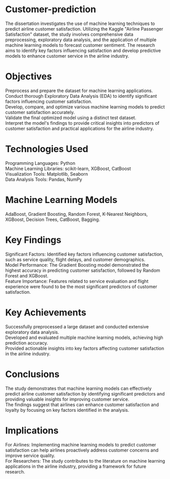 # Customer-prediction

The dissertation investigates the use of machine learning techniques to predict airline customer satisfaction. Utilizing the Kaggle "Airline Passenger Satisfaction" dataset, the study involves comprehensive data preprocessing, exploratory data analysis, and the application of multiple machine learning models to forecast customer sentiment. The research aims to identify key factors influencing satisfaction and develop predictive models to enhance customer service in the airline industry.

# Objectives
Preprocess and prepare the dataset for machine learning applications.<br/>
Conduct thorough Exploratory Data Analysis (EDA) to identify significant factors influencing customer satisfaction. <br/>
Develop, compare, and optimize various machine learning models to predict customer satisfaction accurately. <br/>
Validate the final optimized model using a distinct test dataset. <br/>
Interpret the model's findings to provide critical insights into predictors of customer satisfaction and practical applications for the airline industry.
# Technologies Used
Programming Languages: Python<br/>
Machine Learning Libraries: scikit-learn, XGBoost, CatBoost<br/>
Visualization Tools: Matplotlib, Seaborn<br/>
Data Analysis Tools: Pandas, NumPy

# Machine Learning Models
AdaBoost,
Gradient Boosting,
Random Forest,
K-Nearest Neighbors,
XGBoost,
Decision Trees,
CatBoost,
Bagging.
# Key Findings
Significant Factors: Identified key factors influencing customer satisfaction, such as service quality, flight delays, and customer demographics.<br/>
Model Performance: The Gradient Boosting model demonstrated the highest accuracy in predicting customer satisfaction, followed by Random Forest and XGBoost.<br/>
Feature Importance: Features related to service evaluation and flight experience were found to be the most significant predictors of customer satisfaction.
# Key Achievements
Successfully preprocessed a large dataset and conducted extensive exploratory data analysis.<br/>
Developed and evaluated multiple machine learning models, achieving high prediction accuracy.<br/>
Provided actionable insights into key factors affecting customer satisfaction in the airline industry.
# Conclusions
The study demonstrates that machine learning models can effectively predict airline customer satisfaction by identifying significant predictors and providing valuable insights for improving customer service. <br/>
The findings suggest that airlines can enhance customer satisfaction and loyalty by focusing on key factors identified in the analysis.

# Implications
For Airlines: Implementing machine learning models to predict customer satisfaction can help airlines proactively address customer concerns and improve service quality.<br/>
For Researchers: The study contributes to the literature on machine learning applications in the airline industry, providing a framework for future research.
